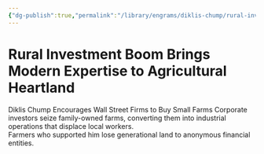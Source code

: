 ```yaml
---
{"dg-publish":true,"permalink":"/library/engrams/diklis-chump/rural-investment-boom-brings-modern-expertise-to-agricultural-heartland/","tags":["DC/Rural","DC/AS1"]}
---
```


# Rural Investment Boom Brings Modern Expertise to Agricultural Heartland
Diklis Chump Encourages Wall Street Firms to Buy Small Farms
Corporate investors seize family-owned farms, converting them into industrial operations that displace local workers.  
Farmers who supported him lose generational land to anonymous financial entities.
